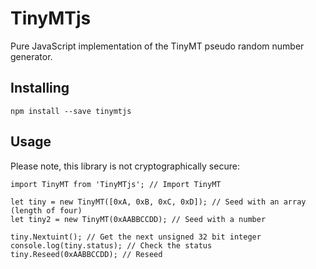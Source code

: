 # TinyMTjs

Pure JavaScript implementation of the TinyMT pseudo random number generator.

## Installing

```
npm install --save tinymtjs
```

## Usage

Please note, this library is not cryptographically secure:

```
import TinyMT from 'TinyMTjs'; // Import TinyMT

let tiny = new TinyMT([0xA, 0xB, 0xC, 0xD]); // Seed with an array (length of four)
let tiny2 = new TinyMT(0xAABBCCDD); // Seed with a number

tiny.Nextuint(); // Get the next unsigned 32 bit integer
console.log(tiny.status); // Check the status
tiny.Reseed(0xAABBCCDD); // Reseed
```
